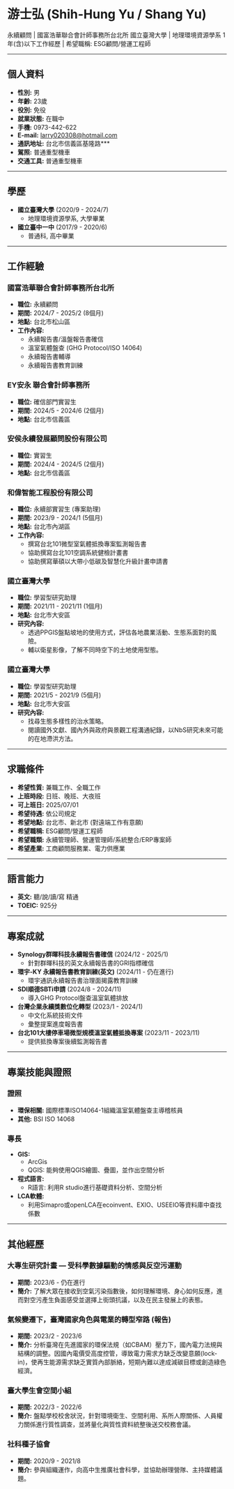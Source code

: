 # 游士弘 (Shih-Hung Yu / Shang Yu)

永續顧問 | 國富浩華聯合會計師事務所台北所
國立臺灣大學 | 地理環境資源學系
1年(含)以下工作經歷 | 希望職稱: ESG顧問/營運工程師

---

## 個人資料

- **性別:** 男
- **年齡:** 23歲
- **役別:** 免役
- **就業狀態:** 在職中
- **手機:** 0973-442-622
- **E-mail:** larry020308@hotmail.com
- **通訊地址:** 台北市信義區基隆路***
- **駕照:** 普通重型機車
- **交通工具:** 普通重型機車

---

## 學歷

- **國立臺灣大學** (2020/9 - 2024/7)
  - 地理環境資源學系, 大學畢業
- **國立臺中一中** (2017/9 - 2020/6)
  - 普通科, 高中畢業

---

## 工作經驗

### 國富浩華聯合會計師事務所台北所
- **職位:** 永續顧問
- **期間:** 2024/7 - 2025/2 (8個月)
- **地點:** 台北市松山區
- **工作內容:**
    - 永續報告書/溫盤報告書確信
    - 溫室氣體盤查 (GHG Protocol/ISO 14064)
    - 永續報告書輔導
    - 永續報告書教育訓練

### EY安永 聯合會計師事務所
- **職位:** 確信部門實習生
- **期間:** 2024/5 - 2024/6 (2個月)
- **地點:** 台北市信義區

### 安侯永續發展顧問股份有限公司
- **職位:** 實習生
- **期間:** 2024/4 - 2024/5 (2個月)
- **地點:** 台北市信義區

### 和偉智能工程股份有限公司
- **職位:** 永續部實習生 (專案助理)
- **期間:** 2023/9 - 2024/1 (5個月)
- **地點:** 台北市內湖區
- **工作內容:**
    - 撰寫台北101微型室氣體抵換專案監測報告書
    - 協助撰寫台北101空調系統健檢計畫書
    - 協助撰寫華碩以大帶小低碳及智慧化升級計畫申請書

### 國立臺灣大學
- **職位:** 學習型研究助理
- **期間:** 2021/11 - 2021/11 (1個月)
- **地點:** 台北市大安區
- **研究內容:**
    - 透過PPGIS盤點坡地的使用方式，評估各地農業活動、生態系面對的風險。
    - 輔以衛星影像，了解不同時空下的土地使用型態。

### 國立臺灣大學
- **職位:** 學習型研究助理
- **期間:** 2021/5 - 2021/9 (5個月)
- **地點:** 台北市大安區
- **研究內容:**
    - 找尋生態多樣性的治水策略。
    - 閱讀國外文獻、國內外與政府與景觀工程溝通紀錄，以NbS研究未來可能的在地滯洪方法。

---

## 求職條件

- **希望性質:** 兼職工作、全職工作
- **上班時段:** 日班、晚班、大夜班
- **可上班日:** 2025/07/01
- **希望待遇:** 依公司規定
- **希望地點:** 台北市、新北市 (對遠端工作有意願)
- **希望職稱:** ESG顧問/營運工程師
- **希望職類:** 永續管理師、營運管理師/系統整合/ERP專案師
- **希望產業:** 工商顧問服務業、電力供應業

---

## 語言能力

- **英文:** 聽/說/讀/寫 精通
- **TOEIC:** 925分

---

## 專案成就

- **Synology群暉科技永續報告書確信** (2024/12 - 2025/1)
  - 針對群暉科技的英文永續報告書的GRI指標確信
- **環宇-KY 永續報告書教育訓練(英文)** (2024/11 - 仍在進行)
  - 環宇通訊永續報告書治理面揭露教育訓練
- **SDI順德SBTi申請** (2024/8 - 2024/11)
  - 導入GHG Protocol盤查溫室氣體排放
- **台灣企業永續獎數位化轉型** (2023/1 - 2024/1)
  - 中文化系統技術文件
  - 彙整提案進度報告書
- **台北101大樓停車場微型規模溫室氣體抵換專案** (2023/11 - 2023/11)
  - 提供抵換專案後續監測報告書

---

## 專業技能與證照

### 證照
- **環保相關:** 國際標準ISO14064-1組織溫室氣體盤查主導稽核員
- **其他:** BSI ISO 14068

### 專長
- **GIS:**
  - ArcGis
  - QGIS: 能夠使用QGIS繪圖、疊圖，並作出空間分析
- **程式語言:**
  - R語言: 利用R studio進行基礎資料分析、空間分析
- **LCA軟體:**
  - 利用Simapro或openLCA在ecoinvent、EXIO、USEEIO等資料庫中查找係數

---

## 其他經歷

### 大專生研究計畫 — 受科學數據驅動的情感與反空污運動
- **期間:** 2023/6 - 仍在進行
- **簡介:** 了解大眾在接收到空氣污染指數後，如何理解環境、身心如何反應，進而對空污產生負面感受並選擇上街頭抗議，以及在民主發展上的表態。

### 氣候變遷下，臺灣國家角色與電業的轉型窄路 (報告)
- **期間:** 2023/2 - 2023/6
- **簡介:** 分析臺灣在先進國家的環保法規（如CBAM）壓力下，國內電力法規與結構的調整。因國內電價受高度控管，導致電力需求方缺乏改變意願(lock-in)，使再生能源需求缺乏實質內部脈絡，短期內難以達成減碳目標或創造綠色經濟。

### 臺大學生會空間小組
- **期間:** 2022/3 - 2022/6
- **簡介:** 盤點學校校舍狀況，針對環境衛生、空間利用、系所人際關係、人員權力關係進行質性調查，並將量化與質性資料統整後送交校務會議。

### 社科種子協會
- **期間:** 2020/9 - 2021/8
- **簡介:** 參與組織運作，向高中生推廣社會科學，並協助辦理營隊、主持媒體議題。
